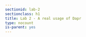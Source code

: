 ```yaml
---
sectionid: lab-2
sectionclass: h1
title: Lab 2 - A real usage of Dapr
type: nocount
is-parent: yes
---
```

